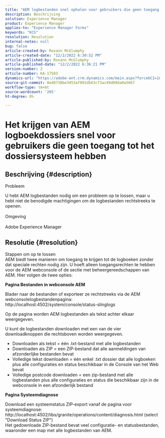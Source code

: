 ```yaml
---
title: "AEM logbestanden snel ophalen voor gebruikers die geen toegang hebben tot het bestandssysteem"
description: Beschrijving
solution: Experience Manager
product: Experience Manager
applies-to: "Experience Manager Forms"
keywords: "KCS"
resolution: Resolution
internal-notes: null
bug: false
article-created-by: Roxann McGlumphy
article-created-date: "12/2/2022 6:30:52 PM"
article-published-by: Roxann McGlumphy
article-published-date: "12/2/2022 6:36:21 PM"
version-number: 2
article-number: KA-17503
dynamics-url: "https://adobe-ent.crm.dynamics.com/main.aspx?forceUCI=1&pagetype=entityrecord&etn=knowledgearticle&id=a20b746f-6f72-ed11-9561-6045bd006079"
source-git-commit: 8ed8738be3453af092db63cf3ac49d89da0a5667
workflow-type: tm+mt
source-wordcount: '265'
ht-degree: 0%

---
```


# Het krijgen van AEM logboekdossiers snel voor gebruikers die geen toegang tot het dossiersysteem hebben

## Beschrijving {#description}


Probleem

U hebt AEM logbestanden nodig om een probleem op te lossen, maar u hebt niet de benodigde machtigingen om de logbestanden rechtstreeks te openen.
<br><br>Omgeving<br><br>
Adobe Experience Manager


## Resolutie {#resolution}

Stappen om op te lossen<br>
AEM biedt twee manieren om toegang te krijgen tot de logboeken zonder dat speciale rechten nodig zijn. U hoeft alleen toegangsrechten te hebben voor de AEM webconsole of de sectie met beheergereedschappen van AEM. Hier volgen de twee opties:

<b>Pagina Bestanden in webconsole AEM</b>

Blader naar de bestanden of exporteer ze rechtstreeks via de AEM webconsolelogbestandenpagina: http://localhost:4502/system/console/status-slinglogs

Op de pagina worden AEM logbestanden als tekst achter elkaar weergegeven.

U kunt de logbestanden downloaden met een van de vier downloadknoppen die rechtsboven worden weergegeven.

- Downloaden als tekst = één .txt-bestand met alle logbestanden
- Downloaden als ZIP = een ZIP-bestand dat alle aanmeldingen van afzonderlijke bestanden bevat
- Volledige tekst downloaden = één enkel .txt dossier dat alle logboeken plus alle configuraties en status beschikbaar in de Console van het Web bevat
- Volledige postcode downloaden = een zip-bestand met alle logbestanden plus alle configuraties en status die beschikbaar zijn in de webconsole in een afzonderlijk bestand


<b>Pagina Systeemdiagnose</b>

Download een systeemstatus ZIP-export vanaf de pagina voor systeemdiagnose: http://localhost:4502/libs/granite/operations/content/diagnosis.html (select &quot;Download Status ZIP&quot;)
<br>Het gedownloade ZIP-bestand bevat veel configuratie- en statusbestanden, waaronder een map met alle logbestanden van AEM.